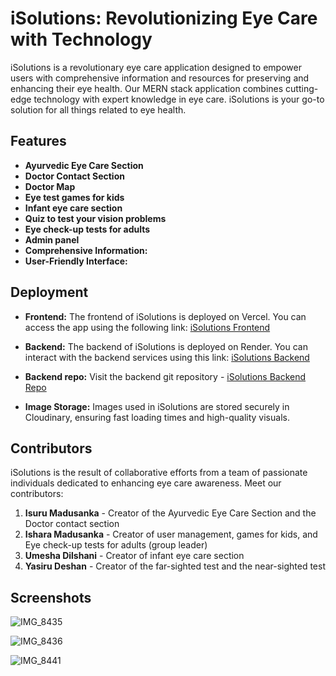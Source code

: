 # iSolutions: Revolutionizing Eye Care with Technology

iSolutions is a revolutionary eye care application designed to empower users with comprehensive information and resources for preserving and enhancing their eye health. Our MERN stack application combines cutting-edge technology with expert knowledge in eye care. iSolutions is your go-to solution for all things related to eye health.

## Features

- **Ayurvedic Eye Care Section**
- **Doctor Contact Section**
- **Doctor Map**
- **Eye test games for kids**
- **Infant eye care section** 
- **Quiz to test your vision problems**
- **Eye check-up tests for adults**
- **Admin panel**
- **Comprehensive Information:**
- **User-Friendly Interface:** 

## Deployment

- **Frontend:** The frontend of iSolutions is deployed on Vercel. You can access the app using the following link: [iSolutions Frontend](https://iSolutions-dw61jxx57-isurux98s-projects.vercel.app/)

- **Backend:** The backend of iSolutions is deployed on Render. You can interact with the backend services using this link: [iSolutions Backend](https://iSolutions.onrender.com)

- **Backend repo:** Visit the backend git repository - [iSolutions Backend Repo](https://github.com/IsuruX98/iSolutions-API)

- **Image Storage:** Images used in iSolutions are stored securely in Cloudinary, ensuring fast loading times and high-quality visuals.

## Contributors

iSolutions is the result of collaborative efforts from a team of passionate individuals dedicated to enhancing eye care awareness. Meet our contributors:

1. **Isuru Madusanka** - Creator of the Ayurvedic Eye Care Section and the Doctor contact section
2. **Ishara Madusanka** - Creator of user management, games for kids, and Eye check-up tests for adults (group leader)
3. **Umesha Dilshani** - Creator of infant eye care section
4. **Yasiru Deshan** - Creator of the far-sighted test and the near-sighted test

## Screenshots

![IMG_8435](https://github.com/IsuruX98/iSolutions-FE/assets/104721314/885d94b4-1129-40c5-9cdf-04d1174872df)

![IMG_8436](https://github.com/IsuruX98/iSolutions-FE/assets/104721314/c3368661-b23e-4575-969c-50439ac975e2)

![IMG_8441](https://github.com/IsuruX98/iSolutions-FE/assets/104721314/9342448c-1042-404d-8d9e-8b39fefd8505)
